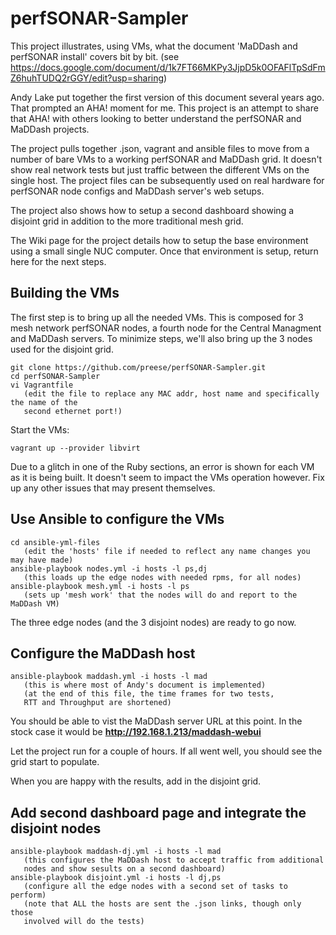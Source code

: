 # perfSONAR-Sampler
This project illustrates, using VMs, what the document 'MaDDash and perfSONAR install' covers bit by bit. (see https://docs.google.com/document/d/1k7FT66MKPy3JjpD5k0OFAFlTpSdFmZ6huhTUDQ2rGGY/edit?usp=sharing)

Andy Lake put together the first version of this document several years ago.  That prompted an AHA! moment for me.  This project is an attempt to share that AHA! with others looking to better understand the perfSONAR and MaDDash projects.

The project pulls together .json, vagrant and ansible files to move from a number of bare VMs to a working perfSONAR and MaDDash grid.  It doesn't show real network tests but just traffic between the different VMs on the single host.  The project files can be subsequently used on real hardware for perfSONAR node configs and MaDDash server's web setups.

The project also shows how to setup a second dashboard showing a disjoint grid in addition to the more traditional mesh grid.

The Wiki page for the project details how to setup the base environment using a small single NUC computer.  Once that environment is setup, return here for the next steps.

## Building the VMs
The first step is to bring up all the needed VMs.  This is composed for 3 mesh network perfSONAR nodes, a fourth node for the Central Managment and MaDDash servers.  To minimize steps, we'll also bring up the 3 nodes used for the disjoint grid.
```
git clone https://github.com/preese/perfSONAR-Sampler.git
cd perfSONAR-Sampler
vi Vagrantfile
   (edit the file to replace any MAC addr, host name and specifically the name of the
   second ethernet port!)
```

Start the VMs:
```
vagrant up --provider libvirt
```

Due to a glitch in one of the Ruby sections, an error is shown for each VM as it is being built.  It doesn't seem to impact the VMs operation however.  Fix up any other issues that may present themselves.

## Use Ansible to configure the VMs
```
cd ansible-yml-files
   (edit the 'hosts' file if needed to reflect any name changes you may have made)
ansible-playbook nodes.yml -i hosts -l ps,dj
   (this loads up the edge nodes with needed rpms, for all nodes)
ansible-playbook mesh.yml -i hosts -l ps
   (sets up 'mesh work' that the nodes will do and report to the MaDDash VM)
```

The three edge nodes (and the 3 disjoint nodes) are ready to go now.  

## Configure the MaDDash host
```
ansible-playbook maddash.yml -i hosts -l mad
   (this is where most of Andy's document is implemented)
   (at the end of this file, the time frames for two tests, 
   RTT and Throughput are shortened)
```

You should be able to vist the MaDDash server URL at this point.  In the stock case it would be **http://192.168.1.213/maddash-webui**

Let the project run for a couple of hours.   If all went well, you should see the grid start to populate.

When you are happy with the results, add in the disjoint grid.

## Add second dashboard page and integrate the disjoint nodes
```
ansible-playbook maddash-dj.yml -i hosts -l mad
   (this configures the MaDDash host to accept traffic from additional 
   nodes and show sesults on a second dashboard)
ansible-playbook disjoint.yml -i hosts -l dj,ps
   (configure all the edge nodes with a second set of tasks to perform)
   (note that ALL the hosts are sent the .json links, though only those
   involved will do the tests)
```


